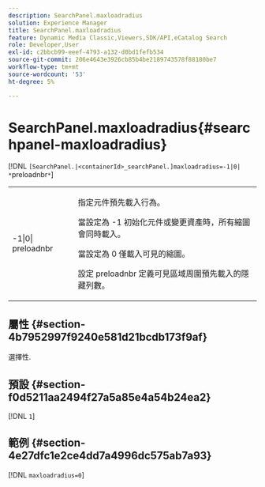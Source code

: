```yaml
---
description: SearchPanel.maxloadradius
solution: Experience Manager
title: SearchPanel.maxloadradius
feature: Dynamic Media Classic,Viewers,SDK/API,eCatalog Search
role: Developer,User
exl-id: c2bbcb99-eeef-4793-a132-d0bd1fefb534
source-git-commit: 206e4643e3926cb85b4be2189743578f88180be7
workflow-type: tm+mt
source-wordcount: '53'
ht-degree: 5%

---
```


# SearchPanel.maxloadradius{#searchpanel-maxloadradius}

[!DNL `[SearchPanel.|<containerId>_searchPanel.]maxloadradius=-1|0| *`preloadnbr`*`]

<table id="table_985ADD6C9BD04C629A84C9C625CCCFEB"> 
 <tbody> 
  <tr> 
   <td colname="col1"> <p><span class="codeph">-1|0|<span class="varname"> preloadnbr</span></span> </p> </td> 
   <td colname="col2"> <p>指定元件預先載入行為。 </p> <p>當設定為 <span class="codeph"> -1</span> 初始化元件或變更資產時，所有縮圖會同時載入。 </p> <p> 當設定為 <span class="codeph"> 0</span> 僅載入可見的縮圖。 </p> <p>設定 <span class="codeph"><span class="varname"> preloadnbr</span></span> 定義可見區域周圍預先載入的隱藏列數。 </p> </td> 
  </tr> 
 </tbody> 
</table>

## 屬性 {#section-4b7952997f9240e581d21bcdb173f9af}

選擇性.

## 預設 {#section-f0d5211aa2494f27a5a85e4a54b24ea2}

[!DNL `1`]

## 範例 {#section-4e27dfc1e2ce4dd7a4996dc575ab7a93}

[!DNL `maxloadradius=0`]
